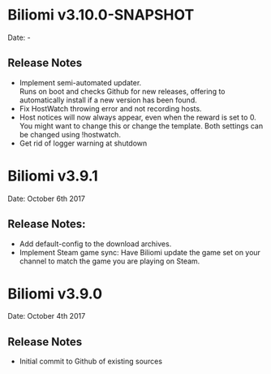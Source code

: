 # Biliomi v3.10.0-SNAPSHOT
Date: -

## Release Notes
* Implement semi-automated updater.<br>
Runs on boot and checks Github for new releases,
offering to automatically install if a new version has been found.
* Fix HostWatch throwing error and not recording hosts.
* Host notices will now always appear, even when the reward is set to 0.<br>
You might want to change this or change the template. Both settings can be changed using !hostwatch.
* Get rid of logger warning at shutdown

# Biliomi v3.9.1
Date: October 6th 2017

## Release Notes:
* Add default-config to the download archives.
* Implement Steam game sync: Have Biliomi update the game set on your channel to match the game you are playing on Steam.

# Biliomi v3.9.0
Date: October 4th 2017

## Release Notes
* Initial commit to Github of existing sources